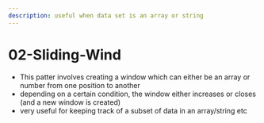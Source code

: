 ```yaml
---
description: useful when data set is an array or string
---
```


# 02-Sliding-Wind

* This patter involves creating a window which can either be an array or number from one position to another
* depending on a certain condition, the window either increases or closes \(and a new window is created\)
* very useful for keeping track of a subset of data in an array/string etc

